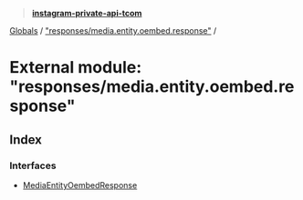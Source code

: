 > **[instagram-private-api-tcom](../README.md)**

[Globals](../README.md) / ["responses/media.entity.oembed.response"](_responses_media_entity_oembed_response_.md) /

# External module: "responses/media.entity.oembed.response"

## Index

### Interfaces

* [MediaEntityOembedResponse](../interfaces/_responses_media_entity_oembed_response_.mediaentityoembedresponse.md)